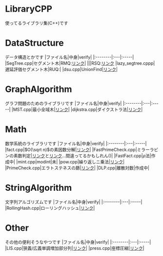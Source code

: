 # LibraryCPP
使ってるライブラリ集(C++)です
# DataStructure
データ構造とかです
|ファイル名|中身|verify|
|:--------|:---|:-----|
|SegTree.cpp|セグメント木|RMQ:[リンク](https://judge.yosupo.jp/submission/120801)|
|||RSQ:[リンク](https://judge.yosupo.jp/submission/120802)
|lazy_segtree.cppp|遅延評価セグメント木|RUQ:|
|dsu.cpp|UnionFind|[リンク](https://judge.yosupo.jp/submission/120804)|
# GraphAlgorithm
グラフ問題のためのライブラリです
|ファイル名|中身|verify|
|:--------|:---|:-----|
|MST.cpp|最小全域木|[リンク](https://onlinejudge.u-aizu.ac.jp/status/users/ac2000_/submissions/1/GRL_2_A/judge/7440641/C++17)|
|dijkstra.cpp|ダイクストラ法|[リンク](https://onlinejudge.u-aizu.ac.jp/status/users/ac2000_/submissions/1/GRL_1_A/judge/7325288/C++17)|
# Math
数学系統のライブラリです
|ファイル名|中身|verify|
|:--------|:---|:-----|
|fact.cpp|$O(\sqrt n)$の素因数分解|[リンク](https://onlinejudge.u-aizu.ac.jp/status/users/ac2000_/submissions/1/NTL_1_A/judge/7312275/C++17)|
|FastPrimeCheck.cpp|ミラーラビンの素数判定|[リンク](https://algo-method.com/submissions/758365)と[リンク](https://onlinejudge.u-aizu.ac.jp/status/users/ac2000_/submissions/1/ALDS1_1_C/judge/7314111/C++17)...間違ってるかもしれん()|
|FastFact.cpp|$\rho$法|作成中|
|mint.cpp|modint|未|
|pow.cpp|繰り返しニ乗法|[リンク](https://onlinejudge.u-aizu.ac.jp/status/users/ac2000_/submissions/1/NTL_1_B/judge/7312276/C++17)|
|PrimeCheck.cpp|エラトステネスの篩|[リンク](https://onlinejudge.u-aizu.ac.jp/status/users/ac2000_/submissions/1/ALDS1_1_C/judge/7325294/C++17)|
|DLP.cpp|離散対数|作成中|
# StringAlgorithm
文字列アルゴリズムです
|ファイル名|中身|verify|
|:--------|:---|:-----|
|RollingHash.cpp|ローリングハッシュ|[リンク](https://onlinejudge.u-aizu.ac.jp/status/users/ac2000_/submissions/1/ALDS1_14_B/judge/7325179/C++17)|
# Other
その他の便利そうなやつです
|ファイル名|中身|verify|
|:--------|:---|:-----|
|LIS.cpp|狭義/広義単調増加部分列|[リンク](https://onlinejudge.u-aizu.ac.jp/status/users/ac2000_/submissions/1/DPL_1_D/judge/7325298/C++17)|
|press.cpp|座標圧縮|[リンク](https://atcoder.jp/contests/abc036/submissions/37949032)|